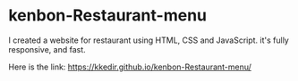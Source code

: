 # kenbon-Restaurant-menu
I created a website for restaurant using HTML, CSS and JavaScript.  it's fully responsive, and fast. 

Here is the link:  https://kkedir.github.io/kenbon-Restaurant-menu/
